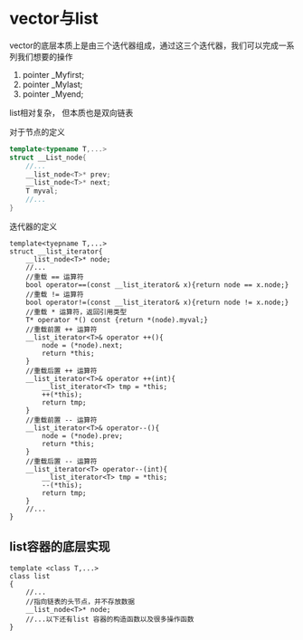 # vector与list

vector的底层本质上是由三个迭代器组成，通过这三个迭代器，我们可以完成一系列我们想要的操作

1. pointer _Myfirst;
2. pointer _Mylast;
3. pointer _Myend;



list相对复杂， 但本质也是双向链表



对于节点的定义

```cpp
template<typename T,...>
struct __List_node{
    //...
    __list_node<T>* prev;
    __list_node<T>* next;
    T myval;
    //...
}
```

迭代器的定义

```
template<tyepname T,...>
struct __list_iterator{
    __list_node<T>* node;
    //...
    //重载 == 运算符
    bool operator==(const __list_iterator& x){return node == x.node;}
    //重载 != 运算符
    bool operator!=(const __list_iterator& x){return node != x.node;}
    //重载 * 运算符，返回引用类型
    T* operator *() const {return *(node).myval;}
    //重载前置 ++ 运算符
    __list_iterator<T>& operator ++(){
        node = (*node).next;
        return *this;
    }
    //重载后置 ++ 运算符
    __list_iterator<T>& operator ++(int){
        __list_iterator<T> tmp = *this;
        ++(*this);
        return tmp;
    }
    //重载前置 -- 运算符
    __list_iterator<T>& operator--(){
        node = (*node).prev;
        return *this;
    }
    //重载后置 -- 运算符
    __list_iterator<T> operator--(int){
        __list_iterator<T> tmp = *this;
        --(*this);
        return tmp;
    }
    //...
}
```

## list容器的底层实现

```
template <class T,...>
class list
{
    //...
    //指向链表的头节点，并不存放数据
    __list_node<T>* node;
    //...以下还有list 容器的构造函数以及很多操作函数
}
```

